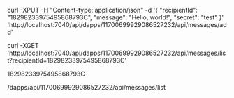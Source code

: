 curl -XPUT -H "Content-type: application/json" -d '{
"recipientId": "18298233975495868793C",
"message": "Hello, world!",
"secret": "test"
}' 'http://localhost:7040/api/dapps/11700699929086527232/api/messages/add'

curl -XGET 'http://localhost:7040/api/dapps/11700699929086527232/api/messages/list?recipientId=18298233975495868793C'

18298233975495868793C

/dapps/api/11700699929086527232/api/messages/list